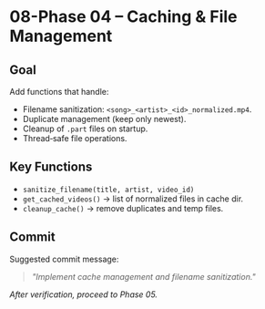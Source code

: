 # 08-Phase 04 – Caching & File Management

## Goal
Add functions that handle:

- Filename sanitization: `<song>_<artist>_<id>_normalized.mp4`.
- Duplicate management (keep only newest).
- Cleanup of `.part` files on startup.
- Thread‑safe file operations.

## Key Functions
- `sanitize_filename(title, artist, video_id)`
- `get_cached_videos()` → list of normalized files in cache dir.
- `cleanup_cache()` → remove duplicates and temp files.

## Commit
Suggested commit message:  
> *"Implement cache management and filename sanitization."*

*After verification, proceed to Phase 05.*
